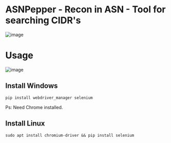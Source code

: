# ASNPepper - Recon in ASN - Tool for searching CIDR's
![image](https://user-images.githubusercontent.com/54555784/187352130-b556ae04-5fec-49ac-b49e-a31c01c5139d.png)

# Usage
![image](https://user-images.githubusercontent.com/54555784/188219497-a42b93c4-cab7-41d2-9225-25152529f223.png)

## Install Windows  
```
pip install webdriver_manager selenium
```
Ps: Need Chrome installed.

## Install Linux
```
sudo apt install chromium-driver && pip install selenium
``` 
